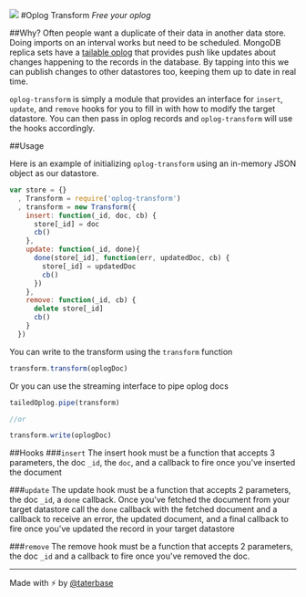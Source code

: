 ![](https://travis-ci.org/taterbase/oplog-transform.svg)
#Oplog Transform
*Free your oplog*

##Why?
Often people want a duplicate of their data in another data store. Doing imports on an interval works but need to be scheduled. MongoDB replica sets have a [tailable oplog](http://docs.mongodb.org/manual/core/replica-set-oplog/) that provides push like updates about changes happening to the records in the database. By tapping into this we can publish changes to other datastores too, keeping them up to date in real time.

`oplog-transform` is simply a module that provides an interface for `insert`, `update`, and `remove` hooks for you to fill in with how to modify the target datastore. You can then pass in oplog records and `oplog-transform` will use the hooks accordingly.

##Usage

Here is an example of initializing `oplog-transform` using an in-memory JSON object as our datastore.

```javascript
var store = {}
  , Transform = require('oplog-transform')
  , transform = new Transform({
    insert: function(_id, doc, cb) {
      store[_id] = doc
      cb()
    },
    update: function(_id, done){
      done(store[_id], function(err, updatedDoc, cb) {
        store[_id] = updatedDoc
        cb()
      })
    },
    remove: function(_id, cb) {
      delete store[_id]
      cb()
    }
  })
```

You can write to the transform using the `transform` function

```javascript
transform.transform(oplogDoc)
```

Or you can use the streaming interface to pipe oplog docs

```javascript
tailedOplog.pipe(transform)

//or

transform.write(oplogDoc)
```

##Hooks
###`insert`
The insert hook must be a function that accepts 3 parameters, the doc `_id`, the `doc`, and a callback to fire once you've inserted the document

###`update`
The update hook must be a function that accepts 2 parameters, the doc `_id`, a `done` callback. Once you've fetched the document from your target datastore call the `done` callback with the fetched document and a callback to receive an error, the updated document, and a final callback to fire once you've updated the record in your target datastore

###`remove`
The remove hook must be a function that accepts 2 parameters, the doc `_id` and a callback to fire once you've removed the doc.


___

Made with ⚡️ by [@taterbase](https://twitter.com/taterbase)
